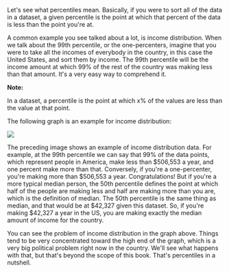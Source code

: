 Let's see what percentiles mean. Basically, if you were to sort all of the data in a dataset, a given percentile is the point at which that percent of the data is less than the point you're at.

A common example you see talked about a lot, is income distribution. When we talk about the 99th percentile, or the one-percenters, imagine that you were to take all the incomes of everybody in the country, in this case the United States, and sort them by income. The 99th percentile will be the income amount at which 99% of the rest of the country was making less than that amount. It's a very easy way to comprehend it.

**Note:**

In a dataset, a percentile is the point at which x% of the values are less than the value at that point.

The following graph is an example for income distribution:

![](https://github.com/fenago/katacoda-scenarios/raw/master/datascience-machine-learning/datascience-machine-learning-chapter-02-01/steps/9/1.png)

The preceding image shows an example of income distribution data. For example, at the 99th percentile we can say that 99% of the data points, which represent people in America, make less than $506,553 a year, and one percent make more than that. Conversely, if you're a one-percenter, you're making more than $506,553 a year. Congratulations! But if you're a more typical median person, the 50th percentile defines the point at which half of the people are making less and half are making more than you are, which is the definition of median. The 50th percentile is the same thing as median, and that would be at $42,327 given this dataset. So, if you're making $42,327 a year in the US, you are making exactly the median amount of income for the country.

You can see the problem of income distribution in the graph above. Things tend to be very concentrated toward the high end of the graph, which is a very big political problem right now in the country. We'll see what happens with that, but that's beyond the scope of this book. That's percentiles in a nutshell.